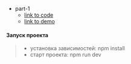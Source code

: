 * part-1
    * [link to code](https://github.com/Dimitry-prog/test-hardcode/tree/main/part-1)
    * [link to demo](https://codesandbox.io/s/users-app-forked-zv939d)

#### Запуск проекта

> - установка зависимостей: npm install
> - старт проекта: npm run dev
